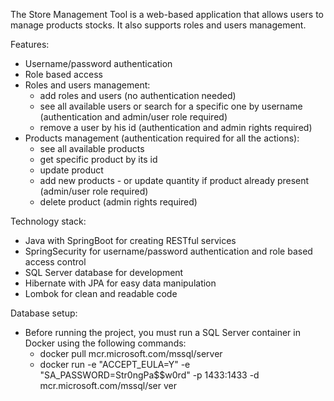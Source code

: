 The Store Management Tool is a web-based application that allows users to manage products stocks.
It also supports roles and users management.

Features:
- Username/password authentication
- Role based access
- Roles and users management:
  - add roles and users (no authentication needed)
  - see all available users or search for a specific one by username (authentication and admin/user role required)
  - remove a user by his id (authentication and admin rights required)
- Products management (authentication required for all the actions):
  - see all available products
  - get specific product by its id 
  - update product 
  - add new products - or update quantity if product already present (admin/user role required)
  - delete product (admin rights required)

Technology stack:
- Java with SpringBoot for creating RESTful services
- SpringSecurity for username/password authentication and role based access control 
- SQL Server database for development 
- Hibernate with JPA for easy data manipulation
- Lombok for clean and readable code

Database setup:
- Before running the project, you must run a SQL Server container in Docker using the following commands:
  - docker pull mcr.microsoft.com/mssql/server
  - docker run -e "ACCEPT_EULA=Y" -e "SA_PASSWORD=Str0ngPa$$w0rd" -p 1433:1433 -d mcr.microsoft.com/mssql/ser
    ver
